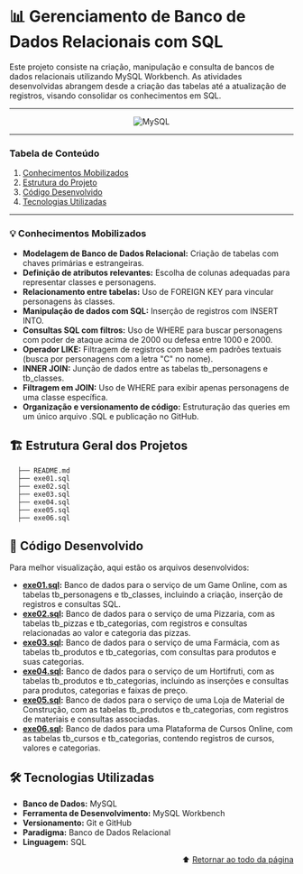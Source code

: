 <div id = 'topo'/>

# 📊 Gerenciamento de Banco de Dados Relacionais com SQL

Este projeto consiste na criação, manipulação e consulta de bancos de dados relacionais utilizando MySQL Workbench. 
As atividades desenvolvidas abrangem desde a criação das tabelas até a atualização de registros, visando consolidar os conhecimentos em SQL.

******

<div align = 'center'>

![MySQL](https://img.shields.io/badge/mysql-4479A1.svg?style=for-the-badge&logo=mysql&logoColor=white)

</div>

******
### Tabela de Conteúdo

1. [Conhecimentos Mobilizados](#conhecimentos_mobilizados)
2. [Estrutura do Projeto](#estrutura_projeto)
3. [Código Desenvolvido](#codigo_desenvolvido)
4. [Tecnologias Utilizadas](#tecnologias_utilizadas)
******

<div id = 'conhecimentos_mobilizados'/>
  
### 💡 Conhecimentos Mobilizados
- **Modelagem de Banco de Dados Relacional:** Criação de tabelas com chaves primárias e estrangeiras.
- **Definição de atributos relevantes:** Escolha de colunas adequadas para representar classes e personagens.
- **Relacionamento entre tabelas:** Uso de FOREIGN KEY para vincular personagens às classes.
- **Manipulação de dados com SQL:** Inserção de registros com INSERT INTO.
- **Consultas SQL com filtros:** Uso de WHERE para buscar personagens com poder de ataque acima de 2000 ou defesa entre 1000 e 2000.
- **Operador LIKE:** Filtragem de registros com base em padrões textuais (busca por personagens com a letra "C" no nome).
- **INNER JOIN:** Junção de dados entre as tabelas tb_personagens e tb_classes.
- **Filtragem em JOIN:** Uso de WHERE para exibir apenas personagens de uma classe específica.
- **Organização e versionamento de código:** Estruturação das queries em um único arquivo .SQL e publicação no GitHub.

<div id = 'estrutura_projeto'/>
  
## 🏗️ Estrutura Geral dos Projetos

  ```
    ├── README.md
    ├── exe01.sql 
    ├── exe02.sql  
    ├── exe03.sql  
    ├── exe04.sql  
    ├── exe05.sql 
    ├── exe06.sql 
  ```


<div id = 'codigo_desenvolvido'/>

## 📂 Código Desenvolvido

Para melhor visualização, aqui estão os arquivos desenvolvidos:

- **[exe01.sql](exe01.sql):** Banco de dados para o serviço de um Game Online, com as tabelas tb_personagens e tb_classes, incluindo a criação, inserção de registros e consultas SQL.
- **[exe02.sql](exe02.sql):** Banco de dados para o serviço de uma Pizzaria, com as tabelas tb_pizzas e tb_categorias, com registros e consultas relacionadas ao valor e categoria das pizzas.
- **[exe03.sql](exe03.sql):** Banco de dados para o serviço de uma Farmácia, com as tabelas tb_produtos e tb_categorias, com consultas para produtos e suas categorias.
- **[exe04.sql](exe04.sql):** Banco de dados para o serviço de um Hortifruti, com as tabelas tb_produtos e tb_categorias, incluindo as inserções e consultas para produtos, categorias e faixas de preço.
- **[exe05.sql](exe05.sql):** Banco de dados para o serviço de uma Loja de Material de Construção, com as tabelas tb_produtos e tb_categorias, com registros de materiais e consultas associadas.
- **[exe06.sql](exe06.sql):** Banco de dados para uma Plataforma de Cursos Online, com as tabelas tb_cursos e tb_categorias, contendo registros de cursos, valores e categorias.


<div id = 'tecnologias_utilizadas'/>

## 🛠️ Tecnologias Utilizadas

- **Banco de Dados:** MySQL
- **Ferramenta de Desenvolvimento:** MySQL Workbench
- **Versionamento:** Git e GitHub
- **Paradigma:** Banco de Dados Relacional
- **Linguagem:** SQL

<div align = 'right'>

  ⬆️ [Retornar ao todo da página](#topo)

</div>
